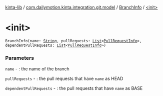 [kinta-lib](../../index.md) / [com.dailymotion.kinta.integration.git.model](../index.md) / [BranchInfo](index.md) / [&lt;init&gt;](./-init-.md)

# &lt;init&gt;

`BranchInfo(name: `[`String`](https://kotlinlang.org/api/latest/jvm/stdlib/kotlin/-string/index.html)`, pullRequests: `[`List`](https://kotlinlang.org/api/latest/jvm/stdlib/kotlin.collections/-list/index.html)`<`[`PullRequestInfo`](../-pull-request-info/index.md)`>, dependentPullRequests: `[`List`](https://kotlinlang.org/api/latest/jvm/stdlib/kotlin.collections/-list/index.html)`<`[`PullRequestInfo`](../-pull-request-info/index.md)`>)`

### Parameters

`name` - : the name of the branch

`pullRequests` - : the pull requests that have `name` as HEAD

`dependentPullRequests` - : the pull requests that have `name` as BASE